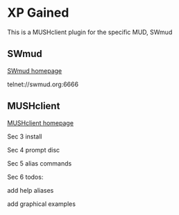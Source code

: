 # XP Gained

This is a MUSHclient plugin for the specific MUD, SWmud

## SWmud

[SWmud homepage](http://www.swmud.org/)

telnet://swmud.org:6666

## MUSHclient

[MUSHclient homepage](http://www.gammon.com.au/mushclient/mushclient.htm)

Sec 3
install

Sec 4
prompt disc

Sec 5
alias commands

Sec 6
todos:

   add help aliases
   
   add graphical examples